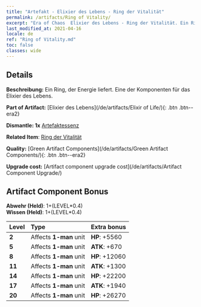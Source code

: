 ```yaml
---
title: "Artefakt - Elixier des Lebens - Ring der Vitalität"
permalink: /artifacts/Ring of Vitality/
excerpt: "Era of Chaos  Elixier des Lebens - Ring der Vitalität. Ein Ring, der Energie liefert. Eine der Komponenten für das Elixier des Lebens."
last_modified_at: 2021-04-16
locale: de
ref: "Ring of Vitality.md"
toc: false
classes: wide
---
```




## Details

 **Beschreibung:** Ein Ring, der Energie liefert. Eine der Komponenten für das Elixier des Lebens.

 **Part of Artifact:** [Elixier des Lebens](/de/artifacts/Elixir of Life/){: .btn .btn--era2}

 **Dismantle: 1x** [Artefaktessenz](/de/Items/con_905/)

 **Related Item**: [Ring der Vitalität](/de/Items/art_106/)

 **Quality:** [Green Artifact Components](/de/artifacts/Green Artifact Components/){: .btn .btn--era2}

 **Upgrade cost:** [Artifact component upgrade cost](/de/artifacts/Artifact Component Upgrade/)

## Artifact Component Bonus

  **Abwehr (Held)**: 1+(LEVEL\*0.4)<br/>**Wissen (Held)**: 1+(LEVEL\*0.4)

  |  Level  | Type |    Extra bonus  | 
  |:--------|:-----|:----------------| 
  | **2** | Affects **1-man** unit | **HP**: +5560 | 
  | **5** | Affects **1-man** unit | **ATK**: +670 | 
  | **8** | Affects **1-man** unit | **HP**: +12060 | 
  | **11** | Affects **1-man** unit | **ATK**: +1300 | 
  | **14** | Affects **1-man** unit | **HP**: +22200 | 
  | **17** | Affects **1-man** unit | **ATK**: +1940 | 
  | **20** | Affects **1-man** unit | **HP**: +26270 | 
